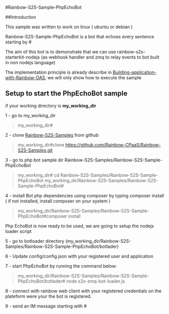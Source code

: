 #Rainbow-S2S-Sample-PhpEchoBot

##Introduction

This sample was written to work on linux ( ubuntu or debian )

Rainbow-S2S-Sample-PhpEchoBot is a bot that echoes every sentence starting by #

The aim of this bot is to demonstrate that we can use rainbow-s2s-starterkit-nodejs (as webhook handler and zmq to relay events to bot built in non nodejs language)

The implementation principle is already describe in [Building-application-with-Rainbow-OAS](../Building-application-with-Rainbow-OAS.md), we will only show how to execute the sample

## Setup to start the PhpEchoBot sample

if your working directory is **my_working_dir**

1 -  go to my_working_dir

> my_working_dir#

2 -  clone [Rainbow-S2S-Samples](https://github.com/Rainbow-CPaaS/Rainbow-S2S-Samples) from github

>my_working_dir#clone https://github.com/Rainbow-CPaaS/Rainbow-S2S-Samples.git

3 -  go to php bot sample dir Rainbow-S2S-Samples/Rainbow-S2S-Sample-PhpEchoBot

>my_working_dir# cd Rainbow-S2S-Samples/Rainbow-S2S-Sample-PhpEchoBot
my_working_dir/Rainbow-S2S-Samples/Rainbow-S2S-Sample-PhpEchoBot#

4 -  install Bot php dependencies using composer by typing composer install ( if not installed, install composer on your system )

>my_working_dir/Rainbow-S2S-Samples/Rainbow-S2S-Sample-PhpEchoBot#composer install

Php EchoBot is now ready to be used, we are going to setup the nodejs loader script

5 -  go to botloader directory (my_working_dir/Rainbow-S2S-Samples/Rainbow-S2S-Sample-PhpEchoBot/botlader)

6 - Update config/config.json with your registered user and application

7 - start PhpEchoBot by running the command below:
>my_working_dir/Rainbow-S2S-Samples/Rainbow-S2S-Sample-PhpEchoBot/botlader# node s2s-zmq-bot-loader.js

8 - connect with rainbow web client with your registered credentials on the plateform were your the bot is registered.

9 - send an IM message starting with #
